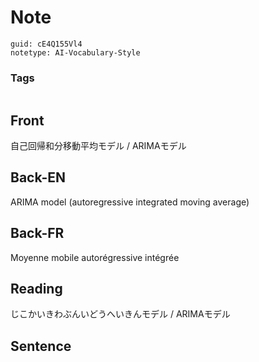 # Note
```
guid: cE4Q155Vl4
notetype: AI-Vocabulary-Style
```

### Tags
```
```

## Front
自己回帰和分移動平均モデル / ARIMAモデル

## Back-EN
ARIMA model (autoregressive integrated moving average)

## Back-FR
Moyenne mobile autorégressive intégrée

## Reading
じこかいきわぶんいどうへいきんモデル / ARIMAモデル

## Sentence

